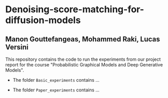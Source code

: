 # Denoising-score-matching-for-diffusion-models

## Manon Gouttefangeas, Mohammed Raki, Lucas Versini

This repository contains the code to run the experiments from our project report for the course "Probabilistic Graphical Models and Deep Generative Models".

- The folder `Basic_experiments` contains ...

- The folder `Paper_experiments` contains ...

